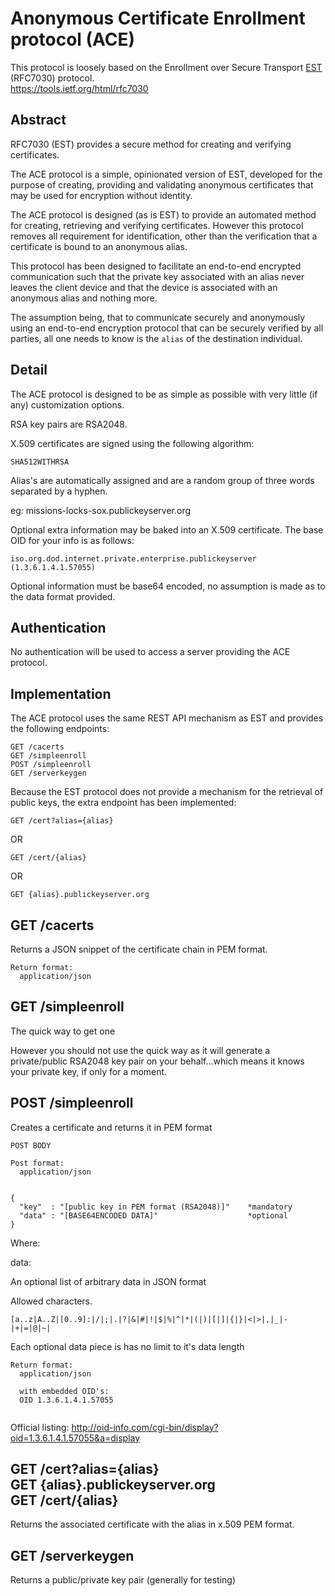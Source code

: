 # Anonymous Certificate Enrollment protocol (ACE)

This protocol is loosely based on the Enrollment over Secure Transport [EST](https://tools.ietf.org/html/rfc7030) (RFC7030) protocol.   
https://tools.ietf.org/html/rfc7030  

Abstract  
--------

RFC7030 (EST) provides a secure method for creating and verifying certificates.  

The ACE protocol is a simple, opinionated version of EST, developed for the purpose of creating, providing and validating anonymous certificates that may be used for encryption without identity.

The ACE protocol is designed (as is EST) to provide an automated method for creating, retrieving and verifying certificates. However this protocol removes all requirement for identification, other than the verification that a certificate is bound to an anonymous alias.  

This protocol has been designed to facilitate an end-to-end encrypted communication such that the private key associated with an alias never leaves the client device and that the device is associated with an anonymous alias and nothing more.  

The assumption being, that to communicate securely and anonymously using an end-to-end encryption protocol that can be securely verified by all parties, all one needs to know is the `alias` of the destination individual.  

Detail
------

The ACE protocol is designed to be as simple as possible with very little (if any) customization options.

RSA key pairs are RSA2048.  

X.509 certificates are signed using the following algorithm:

`SHA512WITHRSA`  

Alias's are automatically assigned and are a random group of three words separated by a hyphen.

eg:
  missions-locks-sox.publickeyserver.org

Optional extra information may be baked into an X.509 certificate. The base OID for your info is as follows:

`iso.org.dod.internet.private.enterprise.publickeyserver (1.3.6.1.4.1.57055)`

Optional information must be base64 encoded, no assumption is made as to the data format provided.


Authentication
--------------

No authentication will be used to access a server providing the ACE protocol.


Implementation
--------------

The ACE protocol uses the same REST API mechanism as EST and provides the following endpoints:  
  
`GET /cacerts`   
`GET /simpleenroll`   
`POST /simpleenroll`   
`GET /serverkeygen`   
  
Because the EST protocol does not provide a mechanism for the retrieval of public keys, the extra endpoint has been implemented:  

`GET /cert?alias={alias}`  

OR

`GET /cert/{alias}`  

OR

`GET {alias}.publickeyserver.org`


GET /cacerts  
------------
Returns a JSON snippet of the certificate chain in PEM format. 

```
Return format:  
  application/json  
```

GET /simpleenroll    
------------------
The quick way to get one                                                       
    
However you should not use the quick way as it will generate a private/public RSA2048 key pair
on your behalf...which means it knows your private key, if only for a moment. 


POST /simpleenroll    
------------------
Creates a certificate and returns it in PEM format  

```
POST BODY  

Post format:  
  application/json    


{  
  "key"  : "[public key in PEM format (RSA2048)]"    *mandatory
  "data" : "[BASE64ENCODED DATA]"                    *optional
}
```

Where:

data:

An optional list of arbitrary data in JSON format

Allowed characters.
```
[a..z|A..Z|[0..9]:|/|;|.|?|&|#|!|$|%|^|*|(|)|[|]|{|}|<|>|,|_|-|+|=|@|~|
```

Each optional data piece is has no limit to it's data length

 
```
Return format:  
  application/json  
  
  with embedded OID's:
  OID 1.3.6.1.4.1.57055
  
```


Official listing:
http://oid-info.com/cgi-bin/display?oid=1.3.6.1.4.1.57055&a=display


GET /cert?alias={alias}   
GET {alias}.publickeyserver.org  
GET /cert/{alias}   
----------------------
Returns the associated certificate with the alias in x.509 PEM format.  


GET /serverkeygen
----------------------
Returns a public/private key pair (generally for testing)  











